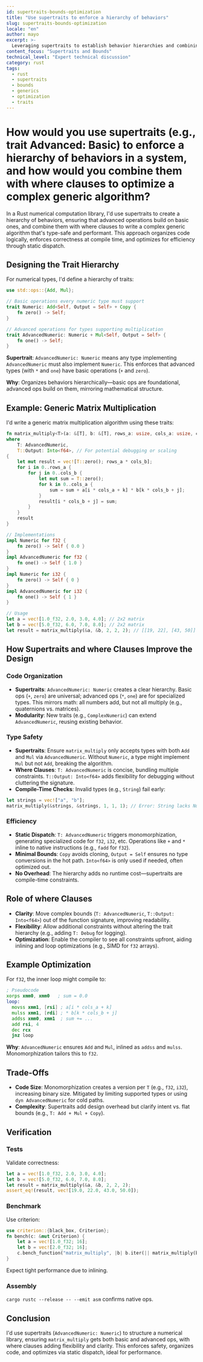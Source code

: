 ```yaml
---
id: supertraits-bounds-optimization
title: "Use supertraits to enforce a hierarchy of behaviors"
slug: supertraits-bounds-optimization
locale: "en"
author: mayo
excerpt: >-
  Leveraging supertraits to establish behavior hierarchies and combining them with where clauses to optimize complex generic algorithms for performance and type safety
content_focus: "Supertraits and Bounds"
technical_level: "Expert technical discussion"
category: rust
tags:
  - rust
  - supertraits
  - bounds
  - generics
  - optimization
  - traits
---
```


# How would you use supertraits (e.g., trait Advanced: Basic) to enforce a hierarchy of behaviors in a system, and how would you combine them with where clauses to optimize a complex generic algorithm?

In a Rust numerical computation library, I'd use supertraits to create a hierarchy of behaviors, ensuring that advanced operations build on basic ones, and combine them with where clauses to write a complex generic algorithm that's type-safe and performant. This approach organizes code logically, enforces correctness at compile time, and optimizes for efficiency through static dispatch.

## Designing the Trait Hierarchy

For numerical types, I'd define a hierarchy of traits:

```rust
use std::ops::{Add, Mul};

// Basic operations every numeric type must support
trait Numeric: Add<Self, Output = Self> + Copy {
    fn zero() -> Self;
}

// Advanced operations for types supporting multiplication
trait AdvancedNumeric: Numeric + Mul<Self, Output = Self> {
    fn one() -> Self;
}
```

**Supertrait**: `AdvancedNumeric: Numeric` means any type implementing `AdvancedNumeric` must also implement `Numeric`. This enforces that advanced types (with `*` and `one`) have basic operations (`+` and `zero`).

**Why**: Organizes behaviors hierarchically—basic ops are foundational, advanced ops build on them, mirroring mathematical structure.

## Example: Generic Matrix Multiplication

I'd write a generic matrix multiplication algorithm using these traits:

```rust
fn matrix_multiply<T>(a: &[T], b: &[T], rows_a: usize, cols_a: usize, cols_b: usize) -> Vec<T>
where
    T: AdvancedNumeric,
    T::Output: Into<f64>, // For potential debugging or scaling
{
    let mut result = vec![T::zero(); rows_a * cols_b];
    for i in 0..rows_a {
        for j in 0..cols_b {
            let mut sum = T::zero();
            for k in 0..cols_a {
                sum = sum + a[i * cols_a + k] * b[k * cols_b + j];
            }
            result[i * cols_b + j] = sum;
        }
    }
    result
}

// Implementations
impl Numeric for f32 {
    fn zero() -> Self { 0.0 }
}
impl AdvancedNumeric for f32 {
    fn one() -> Self { 1.0 }
}
impl Numeric for i32 {
    fn zero() -> Self { 0 }
}
impl AdvancedNumeric for i32 {
    fn one() -> Self { 1 }
}

// Usage
let a = vec![1.0_f32, 2.0, 3.0, 4.0]; // 2x2 matrix
let b = vec![5.0_f32, 6.0, 7.0, 8.0]; // 2x2 matrix
let result = matrix_multiply(&a, &b, 2, 2, 2); // [[19, 22], [43, 50]]
```

## How Supertraits and where Clauses Improve the Design

### Code Organization
- **Supertraits**: `AdvancedNumeric: Numeric` creates a clear hierarchy. Basic ops (`+`, `zero`) are universal; advanced ops (`*`, `one`) are for specialized types. This mirrors math: all numbers add, but not all multiply (e.g., quaternions vs. matrices).
- **Modularity**: New traits (e.g., `ComplexNumeric`) can extend `AdvancedNumeric`, reusing existing behavior.

### Type Safety
- **Supertraits**: Ensure `matrix_multiply` only accepts types with both `Add` and `Mul` via `AdvancedNumeric`. Without `Numeric`, a type might implement `Mul` but not `Add`, breaking the algorithm.
- **Where Clauses**: `T: AdvancedNumeric` is concise, bundling multiple constraints. `T::Output: Into<f64>` adds flexibility for debugging without cluttering the signature.
- **Compile-Time Checks**: Invalid types (e.g., `String`) fail early:

```rust
let strings = vec!["a", "b"];
matrix_multiply(&strings, &strings, 1, 1, 1); // Error: String lacks Numeric
```

### Efficiency
- **Static Dispatch**: `T: AdvancedNumeric` triggers monomorphization, generating specialized code for `f32`, `i32`, etc. Operations like `+` and `*` inline to native instructions (e.g., `fadd` for `f32`).
- **Minimal Bounds**: `Copy` avoids cloning, `Output = Self` ensures no type conversions in the hot path. `Into<f64>` is only used if needed, often optimized out.
- **No Overhead**: The hierarchy adds no runtime cost—supertraits are compile-time constraints.

## Role of where Clauses

- **Clarity**: Move complex bounds (`T: AdvancedNumeric`, `T::Output: Into<f64>`) out of the function signature, improving readability.
- **Flexibility**: Allow additional constraints without altering the trait hierarchy (e.g., adding `T: Debug` for logging).
- **Optimization**: Enable the compiler to see all constraints upfront, aiding inlining and loop optimizations (e.g., SIMD for `f32` arrays).

## Example Optimization

For `f32`, the inner loop might compile to:

```asm
; Pseudocode
xorps xmm0, xmm0   ; sum = 0.0
loop:
  movss xmm1, [rsi] ; a[i * cols_a + k]
  mulss xmm1, [rdi] ; * b[k * cols_b + j]
  addss xmm0, xmm1  ; sum += ...
  add rsi, 4
  dec rcx
  jnz loop
```

**Why**: `AdvancedNumeric` ensures `Add` and `Mul`, inlined as `addss` and `mulss`. Monomorphization tailors this to `f32`.

## Trade-Offs

- **Code Size**: Monomorphization creates a version per `T` (e.g., `f32`, `i32`), increasing binary size. Mitigated by limiting supported types or using `dyn AdvancedNumeric` for cold paths.
- **Complexity**: Supertraits add design overhead but clarify intent vs. flat bounds (e.g., `T: Add + Mul + Copy`).

## Verification

### Tests
Validate correctness:

```rust
let a = vec![1.0_f32, 2.0, 3.0, 4.0];
let b = vec![5.0_f32, 6.0, 7.0, 8.0];
let result = matrix_multiply(&a, &b, 2, 2, 2);
assert_eq!(result, vec![19.0, 22.0, 43.0, 50.0]);
```

### Benchmark
Use criterion:

```rust
use criterion::{black_box, Criterion};
fn bench(c: &mut Criterion) {
    let a = vec![1.0_f32; 16];
    let b = vec![2.0_f32; 16];
    c.bench_function("matrix_multiply", |b| b.iter(|| matrix_multiply(black_box(&a), black_box(&b), 4, 4, 4)));
}
```

Expect tight performance due to inlining.

### Assembly
`cargo rustc --release -- --emit asm` confirms native ops.

## Conclusion

I'd use supertraits (`AdvancedNumeric: Numeric`) to structure a numerical library, ensuring `matrix_multiply` gets both basic and advanced ops, with where clauses adding flexibility and clarity. This enforces safety, organizes code, and optimizes via static dispatch, ideal for performance.
